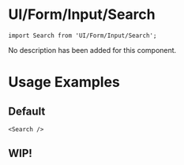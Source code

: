 # UI/Form/Input/Search

```tsx
import Search from 'UI/Form/Input/Search';
```

No description has been added for this component.

# Usage Examples

## Default

```tsx
<Search />
```

## WIP!